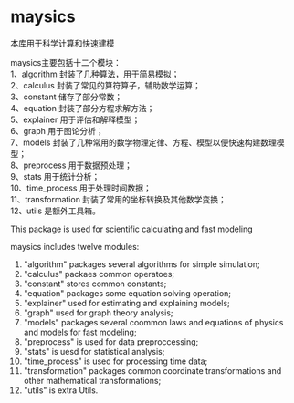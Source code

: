 # maysics
本库用于科学计算和快速建模

maysics主要包括十二个模块：<br/>
1、algorithm 封装了几种算法，用于简易模拟；<br/>
2、calculus 封装了常见的算符算子，辅助数学运算；<br/>
3、constant 储存了部分常数；<br/>
4、equation 封装了部分方程求解方法；<br/>
5、explainer 用于评估和解释模型；<br/>
6、graph 用于图论分析；<br/>
7、models 封装了几种常用的数学物理定律、方程、模型以便快速构建数理模型；<br/>
8、preprocess 用于数据预处理；<br/>
9、stats 用于统计分析；<br/>
10、time_process 用于处理时间数据；<br/>
11、transformation 封装了常用的坐标转换及其他数学变换；<br/>
12、utils 是额外工具箱。<br/>


This package is used for scientific calculating and fast modeling

maysics includes twelve modules:<br/>
1. "algorithm" packages several algorithms for simple simulation;<br/>
2. "calculus" packaes common operatoes;<br/>
3. "constant" stores common constants;<br/>
4. "equation" packages some equation solving operation;<br/>
5. "explainer" used for estimating and explaining models;<br/>
6. "graph" used for graph theory analysis;<br/>
7. "models" packages several coommon laws and equations of physics and models for fast modeling;<br/>
8. "preprocess" is used for data preproccessing;<br/>
9. "stats" is uesd for statistical analysis;<br/>
10. "time_process" is used for processing time data;<br/>
11. "transformation" packages common coordinate transformations and other mathematical transformations;<br/>
12. "utils" is extra Utils.